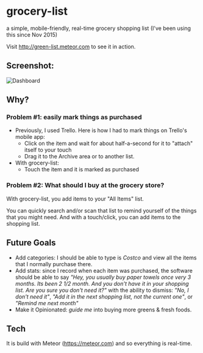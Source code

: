 # grocery-list
a simple, mobile-friendly, real-time grocery shopping list
(I've been using this since Nov 2015)

Visit http://green-list.meteor.com to see it in action.

## Screenshot:

![Dashboard](https://raw.githubusercontent.com/sri/grocery-list/master/screenshots/dashboard.png?raw=true "Dashboard")

## Why?

### Problem #1: easily mark things as purchased
* Previously, I used Trello. Here is how I had to mark things on Trello's mobile app:
  * Click on the item and wait for about half-a-second for it to "attach" itself to your touch
  * Drag it to the Archive area or to another list.
* With grocery-list:
  * Touch the item and it is marked as purchased

### Problem #2: What should I buy at the grocery store?
With grocery-list, you add items to your "All Items" list.

You can quickly search and/or scan that list to remind yourself of the things that you might need. And with a touch/click, you can add items to the shopping list.

## Future Goals
* Add categories: I should be able to type is _Costco_ and view all the items that I normally purchase there.
* Add stats: since I record when each item was purchased, the software should be able to say _"Hey, you usually buy paper towels once very 3 months. Its been 2 1/2 month. And you don't have it in your shopping list. Are you sure you don't need it?"_ with the ability to dismiss: _"No, I don't need it"_, _"Add it in the next shopping list, not the current one"_, or _"Remind me next month"_
* Make it Opinionated: _guide me_ into buying more greens & fresh foods.

## Tech
It is build with Meteor (https://meteor.com) and so everything is real-time.

